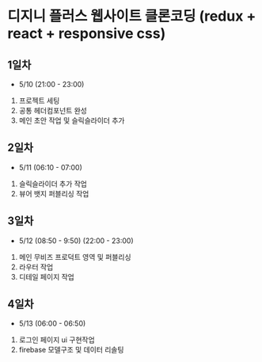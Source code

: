 # 디지니 플러스 웹사이트 클론코딩 (redux + react + responsive css)

## 1일차

- 5/10 (21:00 - 23:00)

1. 프로젝트 세팅
2. 공통 헤더컴포넌트 완성
3. 메인 초안 작업 및 슬릭슬라이더 추가

## 2일차

- 5/11 (06:10 - 07:00)

1. 슬릭슬라이더 추가 작업
2. 뷰어 뱃지 퍼블리싱 작업

## 3일차

- 5/12 (08:50 - 9:50) (22:00 - 23:00)

1. 메인 무비즈 프로덕트 영역 및 퍼블리싱
2. 라우터 작업
3. 디테일 페이지 작업

## 4일차

- 5/13 (06:00 - 06:50)

1. 로그인 페이지 ui 구현작업
2. firebase 모델구조 및 데이터 리솔팅
